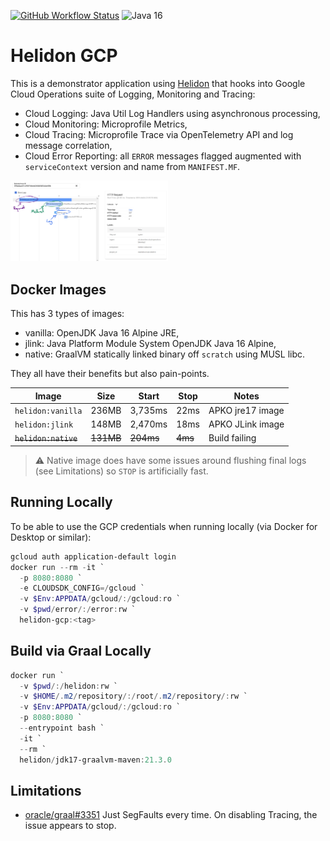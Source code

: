 [![GitHub Workflow Status](https://img.shields.io/github/workflow/status/dansiviter/helidon-gcp/Build?style=flat-square)](https://github.com/dansiviter/helidon-gcp/actions/workflows/build.yaml) ![Java 16](https://img.shields.io/badge/-Java%2016%2B-informational?style=flat-square)

# Helidon GCP #

This is a demonstrator application using [Helidon](https://helidon.io) that hooks into Google Cloud Operations suite of Logging, Monitoring and Tracing:
* Cloud Logging: Java Util Log Handlers using asynchronous processing,
* Cloud Monitoring: Microprofile Metrics,
* Cloud Tracing: Microprofile Trace via OpenTelemetry API and log message correlation,
* Cloud Error Reporting: all `ERROR` messages flagged augmented with `serviceContext` version and name from `MANIFEST.MF`.

<img src="./etc/images/TraceScreenshot.png" width=50%>

## Docker Images ##

This has 3 types of images:
* vanilla: OpenJDK Java 16 Alpine JRE,
* jlink: Java Platform Module System OpenJDK Java 16 Alpine,
* native: GraalVM statically linked binary off `scratch` using MUSL libc.

They all have their benefits but also pain-points.

| Image                 | Size      | Start     | Stop    | Notes            |
|-----------------------|-----------|-----------|---------|------------------|
| `helidon:vanilla`     | 236MB     | 3,735ms   | 22ms    | APKO jre17 image |
| `helidon:jlink`       | 148MB     | 2,470ms   | 18ms    | APKO JLink image |
| ~~`helidon:native`~~  | ~~131MB~~ | ~~204ms~~ | ~~4ms~~ | Build failing    |

> :warning: Native image does have some issues around flushing final logs (see Limitations) so `STOP` is artificially fast.


## Running Locally ##

To be able to use the GCP credentials when running locally (via Docker for Desktop or similar):

```powershell
gcloud auth application-default login
docker run --rm -it `
  -p 8080:8080 `
  -e CLOUDSDK_CONFIG=/gcloud `
  -v $Env:APPDATA/gcloud/:/gcloud:ro `
  -v $pwd/error/:/error:rw `
  helidon-gcp:<tag>
```


## Build via Graal Locally ##

```powershell
docker run `
  -v $pwd/:/helidon:rw `
  -v $HOME/.m2/repository/:/root/.m2/repository/:rw `
  -v $Env:APPDATA/gcloud/:/gcloud:ro `
  -p 8080:8080 `
  --entrypoint bash `
  -it `
  --rm `
  helidon/jdk17-graalvm-maven:21.3.0
```

## Limitations ##

* [oracle/graal#3351](https://github.com/oracle/graal/issues/3351) Just SegFaults every time. On disabling Tracing, the issue appears to stop.
